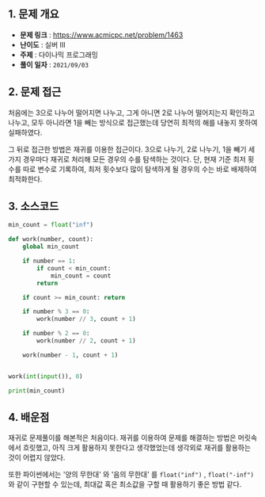 ## 1. 문제 개요

- **문제 링크** : https://www.acmicpc.net/problem/1463
- **난이도** : 실버 III
- **주제** : 다이나믹 프로그래밍
- **풀이 일자** : `2021/09/03`

## 2. 문제 접근

처음에는 3으로 나누어 떨어지면 나누고, 그게 아니면 2로 나누어 떨어지는지 확인하고 나누고, 모두 아니라면 1을 빼는 방식으로 접근했는데 당연히 최적의 해를 내놓지 못하여 실패하였다.

그 뒤로 접근한 방법은 재귀를 이용한 접근이다. 3으로 나누기, 2로 나누기, 1을 빼기 세가지 경우마다 재귀로 처리해 모든 경우의 수를 탐색하는 것이다. 단, 현재 기준 최저 횟수를 따로 변수로 기록하여, 최저 횟수보다 많이 탐색하게 될 경우의 수는 바로 배제하여 최적화한다.

## 3. 소스코드

```python
min_count = float("inf")

def work(number, count):
    global min_count

    if number == 1:
        if count < min_count:
            min_count = count
        return

    if count >= min_count: return

    if number % 3 == 0:
        work(number // 3, count + 1)

    if number % 2 == 0:
        work(number // 2, count + 1)

    work(number - 1, count + 1)


work(int(input()), 0)

print(min_count)
```

## 4. 배운점

재귀로 문제풀이를 해본적은 처음이다. 재귀를 이용하여 문제를 해결하는 방법은 머릿속에서 흐릿했고, 아직 크게 활용하지 못한다고 생각했었는데 생각외로 재귀를 활용하는 것이 어렵지 않았다.

또한 파이썬에서는 '양의 무한대' 와 '음의 무한대' 를 `float("inf")` , `float("-inf")` 와 같이 구현할 수 있는데, 최대값 혹은 최소값을 구할 때 활용하기 좋은 방법 같다.
